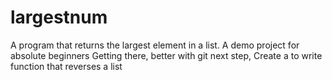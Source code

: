 # largestnum
A program that returns the largest element in a list. A demo project for absolute beginners
Getting there, better with git
next step, 
Create a to write function that reverses a list


